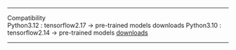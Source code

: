 *** 
Compatibility</br>
Python3.12 : tensorflow2.17 &#8594; pre-trained models downloads
Python3.10 : tensorflow2.14 &#8594; pre-trained models [downloads](https://drive.google.com/file/d/1uPLtL9USZPIJtYvaBSYN-xGyDR6k1ifl/view?usp=drive_link)
***
